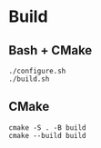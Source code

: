 # Build
## Bash + CMake
```
./configure.sh
./build.sh
```

## CMake
```
cmake -S . -B build
cmake --build build
```


